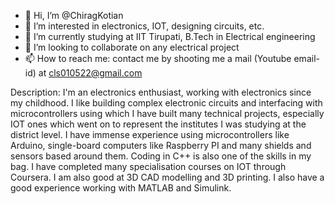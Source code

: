 - 👋 Hi, I’m @ChiragKotian
- 👀 I’m interested in electronics, IOT, designing circuits, etc. 
- 🌱 I’m currently studying at IIT Tirupati, B.Tech in Electrical engineering
- 💞️ I’m looking to collaborate on any electrical project
- 📫 How to reach me: contact me by shooting me a mail (Youtube email-id) at cls010522@gmail.com 


Description:
I'm an electronics enthusiast, working with electronics since my childhood. I like building complex electronic circuits and interfacing with microcontrollers using which I have built many technical projects, especially IOT ones which went on to represent the institutes I was studying at the district level. I have immense experience using microcontrollers like Arduino, single-board computers like Raspberry PI and many shields and sensors based around them. Coding in C++ is also one of the skills in my bag. I have completed many specialisation courses on IOT through Coursera. I am also good at 3D CAD modelling and 3D printing. I also have a good experience working with MATLAB and Simulink.
<!---
ChiragKotian/ChiragKotian is a ✨ special ✨ repository because its `README.md` (this file) appears on your GitHub profile.
You can click the Preview link to take a look at your changes.
--->
